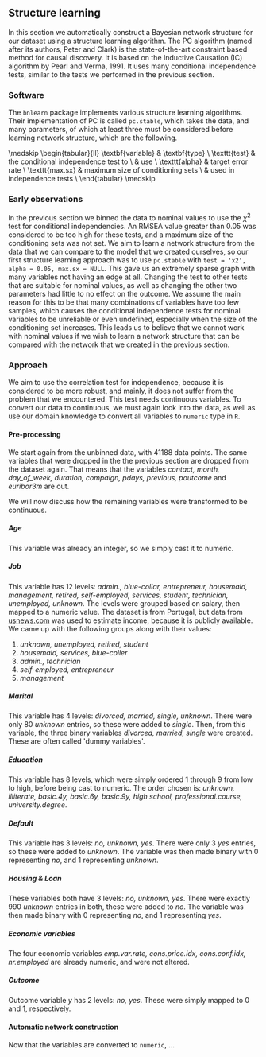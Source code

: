 ## Structure learning
In this section we automatically construct a Bayesian network structure for our
dataset using a structure learning algorithm.  The PC algorithm (named after its
authors, Peter and Clark) is the state-of-the-art constraint based method for
causal discovery.  It is based on the Inductive Causation (IC) algorithm by
Pearl and Verma, 1991.  It uses many conditional independence tests, similar to
the tests we performed in the previous section.

### Software
The `bnlearn` package implements various structure learning algorithms.  Their
implementation of PC is called `pc.stable`, which takes the data, and many
parameters, of which at least three must be considered before learning network
structure, which are the following.

\medskip
\begin{tabular}{ll}
    \textbf{variable}   & \textbf{type} \\
    \texttt{test}       & the conditional independence test to \\
                        & use \\
    \texttt{alpha}      & target error rate \\
    \texttt{max.sx}     & maximum size of conditioning sets \\
                        & used in independence tests \\
\end{tabular}
\medskip

### Early observations
In the previous section we binned the data to nominal values to use the $\chi^2$
test for conditional independencies.  An RMSEA value greater than 0.05 was
considered to be too high for these tests, and a maximum size of the
conditioning sets was not set.  We aim to learn a network structure from the
data that we can compare to the model that we created ourselves, so our first
structure learning approach was to use `pc.stable` with `test = 'x2', alpha =
0.05, max.sx = NULL`.  This gave us an extremely sparse graph with many
variables not having an edge at all.  Changing the test to other tests that are
suitable for nominal values, as well as changing the other two parameters had
little to no effect on the outcome.  We assume the main reason for this to be
that many combinations of variables have too few samples, which causes the
conditional independence tests for nominal variables to be unreliable or even
undefined, especially when the size of the conditioning set increases.  This
leads us to believe that we cannot work with nominal values if we wish to learn
a network structure that can be compared with the network that we created in the
previous section.

### Approach
We aim to use the correlation test for independence, because it is considered to
be more robust, and mainly, it does not suffer from the problem that we
encountered.  This test needs continuous variables.  To convert our data to
continuous, we must again look into the data, as well as use our domain
knowledge to convert all variables to  `numeric` type in `R`.

#### Pre-processing
We start again from the unbinned data, with 41188 data points.  The same
variables that were dropped in the the previous section are dropped from the
dataset again.  That means that the variables _contact, month, day_of_week,
duration, compaign, pdays, previous, poutcome_ and _euribor3m_ are out.

We will now discuss how the remaining variables were transformed to be
continuous.

##### Age
This variable was already an integer, so we simply cast it to numeric.

##### Job
This variable has 12 levels: _admin., blue-collar, entrepreneur, housemaid,
management, retired, self-employed, services, student, technician, unemployed,
unknown_.  The levels were grouped based on salary, then mapped to a numeric
value.  The dataset is from Portugal, but data from
[usnews.com](https://money.usnews.com/) was used to estimate income, because it
is publicly available.  We came up with the following groups along with their
values:

  1. _unknown, unemployed, retired, student_
  2. _housemaid, services, blue-coller_
  3. _admin., technician_
  4. _self-employed, entrepreneur_
  5. _management_

##### Marital
This variable has 4 levels: _divorced, married, single, unknown_.
There were only 80 _unknown_ entries, so these were added to _single_.
Then, from this variable, the three binary variables _divorced, married, single_ were created.
These are often called 'dummy variables'.

##### Education
This variable has 8 levels, which were simply ordered 1 through 9 from low to high, before being cast to numeric.
The order chosen is: _unknown, illiterate, basic.4y, basic.6y, basic.9y, high.school, professional.course, university.degree_.

##### Default
This variable has 3 levels: _no, unknown, yes_.
There were only 3 _yes_ entries, so these were added to _unknown_.
The variable was then made binary with 0 representing _no_, and 1 representing _unknown_.

##### Housing & Loan
These variables both have 3 levels: _no, unknown, yes_.
There were exactly 990 _unknown_ entries in both, these were added to _no_.
The variable was then made binary with 0 representing _no_, and 1 representing _yes_.

##### Economic variables
The four economic variables _emp.var.rate, cons.price.idx, cons.conf.idx, nr.employed_ are already numeric, and were not altered.

##### Outcome
Outcome variable _y_ has 2 levels: _no, yes_.
These were simply mapped to 0 and 1, respectively.

#### Automatic network construction
Now that the variables are converted to `numeric`, ...
